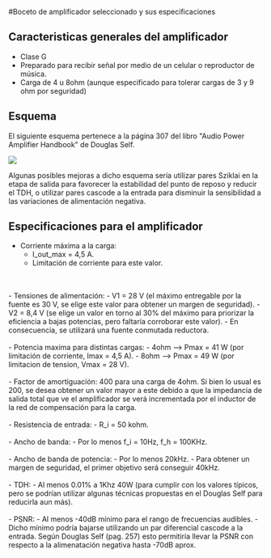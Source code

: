 #Boceto de amplificador seleccionado y sus especificaciones

## Caracteristicas generales del amplificador
 - Clase G
 - Preparado para recibir señal por medio de un celular o reproductor de música.
 - Carga de 4 u 8ohm (aunque especificado para tolerar cargas de 3 y 9 ohm por seguridad)

## Esquema
El siguiente esquema pertenece a la página 307 del libro "Audio Power Amplifier Handbook" de Douglas Self.

![](http://https://github.com/jpgoyret/tp-final-ruiz-goyret-DCE-FIUBA-1C2019/blob/master/esquema_amplificador_clase_g_douglas_self.png)

Algunas posibles mejoras a dicho esquema sería utilizar pares Sziklai en la etapa de salida para favorecer la estabilidad del punto de reposo y reducir el TDH, o utilizar pares cascode a la entrada para disminuir la sensibilidad a las variaciones de alimentación negativa.

## Especificaciones para el amplificador
 - Corriente máxima a la carga: 
 	- I_out_max = 4,5 A.
    - Limitación de corriente para este valor.
<br/>
<br/>
 - Tensiones de alimentación:
	- V1 = 28 V (el máximo entregable por la fuente es 30 V, se elige este valor para obtener un margen de seguridad).
	- V2 = 8,4 V (se elige un valor en torno al 30% del máximo para priorizar la eficiencia a bajas potencias, pero faltaría corroborar este valor).
	- En consecuencia, se utilizará una fuente conmutada reductora.
<br/>
<br/>	
 - Potencia maxima para distintas cargas:
	- 4ohm --> Pmax = 41 W (por limitación de corriente, Imax = 4,5 A).
	- 8ohm --> Pmax = 49 W (por limitacion de tension, Vmax = 28 V).
<br/>
<br/>	
 - Factor de amortiguación: 400 para una carga de 4ohm. Si bien lo usual es 200, se desea obtener un valor mayor a este debido a que la impedancia de salida total que ve el amplificador se verá incrementada por el inductor de la red de compensación para la carga.
<br/>
<br/>
 - Resistencia de entrada:
	- R_i = 50 kohm.
<br/>
<br/>
 - Ancho de banda:
	- Por lo menos f_i = 10Hz, f_h = 100KHz.
<br/>
<br/>	
 - Ancho de banda de potencia:
	- Por lo menos 20kHz.
	- Para obtener un margen de seguridad, el primer objetivo será conseguir 40kHz.
<br/>
<br/>	
 - TDH:
	- Al menos 0.01% a 1Khz 40W (para cumplir con los valores típicos, pero se podrían utilizar algunas técnicas propuestas en el Douglas Self para reducirla aun más).
<br/>
<br/>
 - PSNR:
	- Al menos -40dB mínimo para el rango de frecuencias audibles.
	- Dicho mínimo podría bajarse utilizando un par diferencial cascode a la entrada. Según Douglas Self (pag. 257) esto permitiría llevar la PSNR con respecto a la alimenatación negativa hasta  -70dB aprox.
<br/>
<br/>	  